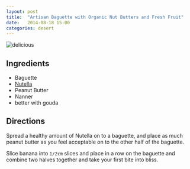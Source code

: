 ```yaml
---
layout: post
title:  "Artisan Baguette with Organic Nut Butters and Fresh Fruit"
date:   2014-08-18 15:00
categories: desert
---
```


![delicious](http://i.huffpost.com/gen/1215809/thumbs/o-GOUDA-RECIPES-facebook.jpg)

## Ingredients
- Baguette
- [Nutella](http://www.nutellausa.com/)
- Peanut Butter
- Nanner
- better with gouda

## Directions

Spread a healthy amount of Nutella on to a baguette, and place as much peanut butter as you feel acceptable on to the other half of the baguette.

Slice banana into `1/2cm` slices and place in a row on the baguette and combine two halves together and take your first bite into bliss.
